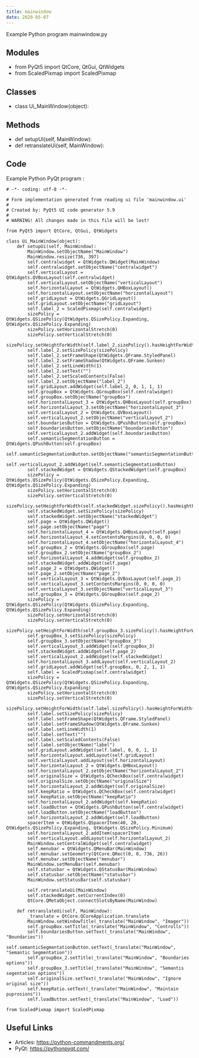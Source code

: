 ```yaml
---
title: mainwindow
date: 2020-05-07
---
```

Example Python program mainwindow.py

## Modules

* from PyQt5 import QtCore, QtGui, QtWidgets
* from ScaledPixmap import ScaledPixmap

## Classes

* class Ui_MainWindow(object):

## Methods

* def setupUi(self, MainWindow):
* def retranslateUi(self, MainWindow):

## Code

Example Python PyQt program :

    # -*- coding: utf-8 -*-
    
    # Form implementation generated from reading ui file 'mainwindow.ui'
    #
    # Created by: PyQt5 UI code generator 5.9
    #
    # WARNING! All changes made in this file will be lost!
    
    from PyQt5 import QtCore, QtGui, QtWidgets
    
    class Ui_MainWindow(object):
        def setupUi(self, MainWindow):
            MainWindow.setObjectName("MainWindow")
            MainWindow.resize(736, 397)
            self.centralwidget = QtWidgets.QWidget(MainWindow)
            self.centralwidget.setObjectName("centralwidget")
            self.verticalLayout = QtWidgets.QVBoxLayout(self.centralwidget)
            self.verticalLayout.setObjectName("verticalLayout")
            self.horizontalLayout = QtWidgets.QHBoxLayout()
            self.horizontalLayout.setObjectName("horizontalLayout")
            self.gridLayout = QtWidgets.QGridLayout()
            self.gridLayout.setObjectName("gridLayout")
            self.label_2 = ScaledPixmap(self.centralwidget)
            sizePolicy = QtWidgets.QSizePolicy(QtWidgets.QSizePolicy.Expanding, QtWidgets.QSizePolicy.Expanding)
            sizePolicy.setHorizontalStretch(0)
            sizePolicy.setVerticalStretch(0)
            sizePolicy.setHeightForWidth(self.label_2.sizePolicy().hasHeightForWidth())
            self.label_2.setSizePolicy(sizePolicy)
            self.label_2.setFrameShape(QtWidgets.QFrame.StyledPanel)
            self.label_2.setFrameShadow(QtWidgets.QFrame.Sunken)
            self.label_2.setLineWidth(1)
            self.label_2.setText("")
            self.label_2.setScaledContents(False)
            self.label_2.setObjectName("label_2")
            self.gridLayout.addWidget(self.label_2, 0, 1, 1, 1)
            self.groupBox = QtWidgets.QGroupBox(self.centralwidget)
            self.groupBox.setObjectName("groupBox")
            self.horizontalLayout_3 = QtWidgets.QHBoxLayout(self.groupBox)
            self.horizontalLayout_3.setObjectName("horizontalLayout_3")
            self.verticalLayout_2 = QtWidgets.QVBoxLayout()
            self.verticalLayout_2.setObjectName("verticalLayout_2")
            self.boundariesButton = QtWidgets.QPushButton(self.groupBox)
            self.boundariesButton.setObjectName("boundariesButton")
            self.verticalLayout_2.addWidget(self.boundariesButton)
            self.semanticSegmentationButton = QtWidgets.QPushButton(self.groupBox)
            self.semanticSegmentationButton.setObjectName("semanticSegmentationButton")
            self.verticalLayout_2.addWidget(self.semanticSegmentationButton)
            self.stackedWidget = QtWidgets.QStackedWidget(self.groupBox)
            sizePolicy = QtWidgets.QSizePolicy(QtWidgets.QSizePolicy.Expanding, QtWidgets.QSizePolicy.Expanding)
            sizePolicy.setHorizontalStretch(0)
            sizePolicy.setVerticalStretch(0)
            sizePolicy.setHeightForWidth(self.stackedWidget.sizePolicy().hasHeightForWidth())
            self.stackedWidget.setSizePolicy(sizePolicy)
            self.stackedWidget.setObjectName("stackedWidget")
            self.page = QtWidgets.QWidget()
            self.page.setObjectName("page")
            self.horizontalLayout_4 = QtWidgets.QHBoxLayout(self.page)
            self.horizontalLayout_4.setContentsMargins(0, 0, 0, 0)
            self.horizontalLayout_4.setObjectName("horizontalLayout_4")
            self.groupBox_2 = QtWidgets.QGroupBox(self.page)
            self.groupBox_2.setObjectName("groupBox_2")
            self.horizontalLayout_4.addWidget(self.groupBox_2)
            self.stackedWidget.addWidget(self.page)
            self.page_2 = QtWidgets.QWidget()
            self.page_2.setObjectName("page_2")
            self.verticalLayout_3 = QtWidgets.QVBoxLayout(self.page_2)
            self.verticalLayout_3.setContentsMargins(0, 0, 0, 0)
            self.verticalLayout_3.setObjectName("verticalLayout_3")
            self.groupBox_3 = QtWidgets.QGroupBox(self.page_2)
            sizePolicy = QtWidgets.QSizePolicy(QtWidgets.QSizePolicy.Expanding, QtWidgets.QSizePolicy.Expanding)
            sizePolicy.setHorizontalStretch(0)
            sizePolicy.setVerticalStretch(0)
            sizePolicy.setHeightForWidth(self.groupBox_3.sizePolicy().hasHeightForWidth())
            self.groupBox_3.setSizePolicy(sizePolicy)
            self.groupBox_3.setObjectName("groupBox_3")
            self.verticalLayout_3.addWidget(self.groupBox_3)
            self.stackedWidget.addWidget(self.page_2)
            self.verticalLayout_2.addWidget(self.stackedWidget)
            self.horizontalLayout_3.addLayout(self.verticalLayout_2)
            self.gridLayout.addWidget(self.groupBox, 0, 2, 1, 1)
            self.label = ScaledPixmap(self.centralwidget)
            sizePolicy = QtWidgets.QSizePolicy(QtWidgets.QSizePolicy.Expanding, QtWidgets.QSizePolicy.Expanding)
            sizePolicy.setHorizontalStretch(0)
            sizePolicy.setVerticalStretch(0)
            sizePolicy.setHeightForWidth(self.label.sizePolicy().hasHeightForWidth())
            self.label.setSizePolicy(sizePolicy)
            self.label.setFrameShape(QtWidgets.QFrame.StyledPanel)
            self.label.setFrameShadow(QtWidgets.QFrame.Sunken)
            self.label.setLineWidth(1)
            self.label.setText("")
            self.label.setScaledContents(False)
            self.label.setObjectName("label")
            self.gridLayout.addWidget(self.label, 0, 0, 1, 1)
            self.horizontalLayout.addLayout(self.gridLayout)
            self.verticalLayout.addLayout(self.horizontalLayout)
            self.horizontalLayout_2 = QtWidgets.QHBoxLayout()
            self.horizontalLayout_2.setObjectName("horizontalLayout_2")
            self.originalSize = QtWidgets.QCheckBox(self.centralwidget)
            self.originalSize.setObjectName("originalSize")
            self.horizontalLayout_2.addWidget(self.originalSize)
            self.keepRatio = QtWidgets.QCheckBox(self.centralwidget)
            self.keepRatio.setObjectName("keepRatio")
            self.horizontalLayout_2.addWidget(self.keepRatio)
            self.loadButton = QtWidgets.QPushButton(self.centralwidget)
            self.loadButton.setObjectName("loadButton")
            self.horizontalLayout_2.addWidget(self.loadButton)
            spacerItem = QtWidgets.QSpacerItem(40, 20, QtWidgets.QSizePolicy.Expanding, QtWidgets.QSizePolicy.Minimum)
            self.horizontalLayout_2.addItem(spacerItem)
            self.verticalLayout.addLayout(self.horizontalLayout_2)
            MainWindow.setCentralWidget(self.centralwidget)
            self.menubar = QtWidgets.QMenuBar(MainWindow)
            self.menubar.setGeometry(QtCore.QRect(0, 0, 736, 26))
            self.menubar.setObjectName("menubar")
            MainWindow.setMenuBar(self.menubar)
            self.statusbar = QtWidgets.QStatusBar(MainWindow)
            self.statusbar.setObjectName("statusbar")
            MainWindow.setStatusBar(self.statusbar)
    
            self.retranslateUi(MainWindow)
            self.stackedWidget.setCurrentIndex(0)
            QtCore.QMetaObject.connectSlotsByName(MainWindow)
    
        def retranslateUi(self, MainWindow):
            _translate = QtCore.QCoreApplication.translate
            MainWindow.setWindowTitle(_translate("MainWindow", "Imager"))
            self.groupBox.setTitle(_translate("MainWindow", "Controlls"))
            self.boundariesButton.setText(_translate("MainWindow", "Boundaries"))
            self.semanticSegmentationButton.setText(_translate("MainWindow", "Semantic Segmentation"))
            self.groupBox_2.setTitle(_translate("MainWindow", "Boundaries options"))
            self.groupBox_3.setTitle(_translate("MainWindow", "Semantis segentation options"))
            self.originalSize.setText(_translate("MainWindow", "Ignore original size"))
            self.keepRatio.setText(_translate("MainWindow", "Maintain puprosions"))
            self.loadButton.setText(_translate("MainWindow", "Load"))
    
    from ScaledPixmap import ScaledPixmap
    

## Useful Links

- Articles: https://python-commandments.org/
- PyQt: https://pythonpyqt.com/
